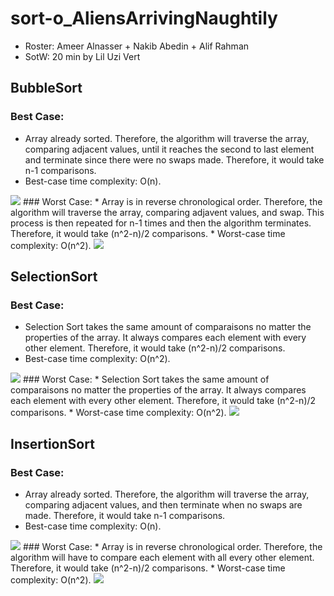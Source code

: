 # sort-o_AliensArrivingNaughtily
* Roster: Ameer Alnasser + Nakib Abedin + Alif Rahman
* SotW: 20 min by Lil Uzi Vert
## BubbleSort

### Best Case:
* Array already sorted. Therefore, the algorithm will traverse the array, comparing adjacent values, until it reaches the second to last element and terminate since there were no swaps made. Therefore, it would take n-1 comparisons.
* Best-case time complexity: O(n).
<img src="https://cdn.discordapp.com/attachments/928064244308668437/930213885674414170/unknown.png" />
### Worst Case:
* Array is in reverse chronological order. Therefore, the algorithm will traverse the array, comparing adjavent values, and swap. This process is then repeated for n-1 times and then the algorithm terminates. Therefore, it would take (n^2-n)/2 comparisons.
* Worst-case time complexity: O(n^2).
<img src="https://cdn.discordapp.com/attachments/928064244308668437/930213921737027644/unknown.png" />

## SelectionSort

### Best Case:
* Selection Sort takes the same amount of comparaisons no matter the properties of the array. It always compares each element with every other element. Therefore, it would take (n^2-n)/2 comparisons.
* Best-case time complexity: O(n^2).
<img src="https://cdn.discordapp.com/attachments/928064244308668437/930214029224456202/unknown.png" />
### Worst Case:
* Selection Sort takes the same amount of comparaisons no matter the properties of the array. It always compares each element with every other element. Therefore, it would take (n^2-n)/2 comparisons.
* Worst-case time complexity: O(n^2).
<img src="https://cdn.discordapp.com/attachments/928064244308668437/930214029224456202/unknown.png" />

## InsertionSort

### Best Case:
* Array already sorted. Therefore, the algorithm will traverse the array, comparing adjacent values, and then terminate when no swaps are made. Therefore, it would take n-1 comparisons.
* Best-case time complexity: O(n).
<img src="https://cdn.discordapp.com/attachments/928064244308668437/930215651845492787/unknown.png" />
### Worst Case:
* Array is in reverse chronological order. Therefore, the algorithm will have to compare each element with all every other element. Therefore, it would take (n^2-n)/2 comparisons.
* Worst-case time complexity: O(n^2).
<img src="https://cdn.discordapp.com/attachments/928064244308668437/930215609638199346/unknown.png" />
